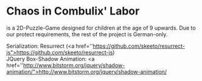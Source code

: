 # Chaos in Combulix' Labor
is a 2D-Puzzle-Game designed for children at the age of 9 upwards.
Due to our protect requirements, the rest of the project is German-only.

Serialization:  Resurrect (<a href=''https://github.com/skeeto/resurrect-js">https://github.com/skeeto/resurrect-js</a>)<br>
JQuery Box-Shadow Animation:  <a href=''http://www.bitstorm.org/jquery/shadow-animation/">http://www.bitstorm.org/jquery/shadow-animation/</a>